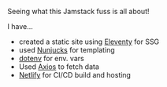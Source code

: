 Seeing what this Jamstack fuss is all about!

I have...
- created a static site using [Eleventy](https://www.11ty.dev/) for SSG
- used [Nunjucks](https://mozilla.github.io/nunjucks/) for templating
- [dotenv](https://www.npmjs.com/package/dotenv) for env. vars
- Used [Axios](https://github.com/axios/axios) to fetch data
- [Netlify](https://www.netlify.com/jamstack/) for CI/CD build and hosting